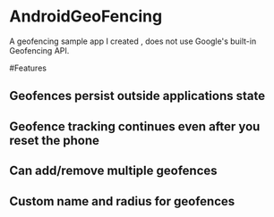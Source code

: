 # AndroidGeoFencing
A geofencing sample app I created , does not use Google's built-in Geofencing API.

#Features
## Geofences persist outside applications state
## Geofence tracking continues even after you reset the phone
## Can add/remove multiple geofences
## Custom name and radius for geofences
